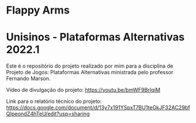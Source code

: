 # Flappy Arms

# Unisinos - Plataformas Alternativas 2022.1

Este é o repositório do projeto realizado por mim para a disciplina de Projeto de Jogos: Plataformas Alternativas ministrada pelo professor Fernando Marson.

Vídeo de divulgação do projeto: https://youtu.be/bmWF9BrIqiM

Link para o relatório técnico do projeto: https://docs.google.com/document/d/13y7x191YSpxT7BU1teGkJF32AC29bfQIpeondZ4hTeU/edit?usp=sharing
